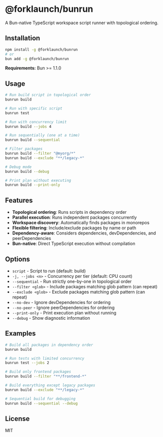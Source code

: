 # @forklaunch/bunrun

A Bun-native TypeScript workspace script runner with topological ordering.

## Installation

```bash
npm install -g @forklaunch/bunrun
# or
bun add -g @forklaunch/bunrun
```

**Requirements:** Bun >= 1.1.0

## Usage

```bash
# Run build script in topological order
bunrun build

# Run with specific script
bunrun test

# Run with concurrency limit
bunrun build --jobs 4

# Run sequentially (one at a time)
bunrun build --sequential

# Filter packages
bunrun build --filter "@myorg/*"
bunrun build --exclude "**/legacy-*"

# Debug mode
bunrun build --debug

# Print plan without executing
bunrun build --print-only
```

## Features

- **Topological ordering**: Runs scripts in dependency order
- **Parallel execution**: Runs independent packages concurrently
- **Workspace discovery**: Automatically finds packages in monorepos
- **Flexible filtering**: Include/exclude packages by name or path
- **Dependency-aware**: Considers dependencies, devDependencies, and peerDependencies
- **Bun-native**: Direct TypeScript execution without compilation

## Options

- `script` - Script to run (default: build)
- `-j, --jobs <n>` - Concurrency per tier (default: CPU count)
- `--sequential` - Run strictly one-by-one in topological order
- `--filter <glob>` - Include packages matching glob pattern (can repeat)
- `--exclude <glob>` - Exclude packages matching glob pattern (can repeat)
- `--no-dev` - Ignore devDependencies for ordering
- `--no-peer` - Ignore peerDependencies for ordering
- `--print-only` - Print execution plan without running
- `--debug` - Show diagnostic information

## Examples

```bash
# Build all packages in dependency order
bunrun build

# Run tests with limited concurrency
bunrun test --jobs 2

# Build only frontend packages
bunrun build --filter "**/frontend-*"

# Build everything except legacy packages
bunrun build --exclude "**/legacy-*"

# Sequential build for debugging
bunrun build --sequential --debug
```

## License

MIT
